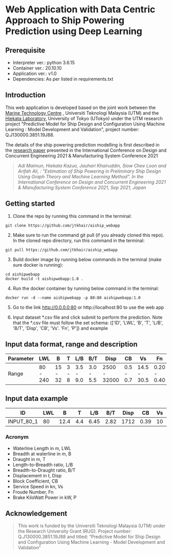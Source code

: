 # Web Application with Data Centric Approach to Ship Powering Prediction using Deep Learning

## Prerequisite
- Interpreter ver.: python 3.6.15
- Container ver.: 20.10.10
- Application ver.: v1.0
- Dependencies: As per listed in requirements.txt

## Introduction
This web application is developed based on the joint work between the [Marine Technology Centre](http://www.mtc-utm.my/)
, Universiti Teknologi Malaysia (UTM) and the [Hiekata Laboratory](https://is.edu.k.u-tokyo.ac.jp/top), University of 
Tokyo (UTokyo) under the UTM research project "Predictive Model for Ship Design and Configuration Using Machine Learning
: Model Development and Validation", project number: Q.J130000.3851.19J88. 

The details of the ship powering prediction modelling is first described in the [research paper](https://bit.ly/3mL96kz) presented in the International Conference on Design and Concurrent Engineering 2021 & Manufacturing System Conference 2021

> _Adi Maimun, Hiekata Kazuo, Jauhari Khairuddin, Siow Chee Loon and Arifah Ali, : "Estimation of Ship Powering in
> Preliminary Ship Design Using Graph Theory and Machine Learning Method". In the International Conference on Design
> and Concurrent Engineering 2021 & Manufacturing System Conference 2021, Sep 2021, Japan_

## Getting started
1. Clone the repo by running this command in the terminal:

```
git clone https://github.com/jtkhair/aiship_webapp
```

2. Make sure to run the command git pull (if you already cloned this repo). In the cloned repo directory, run this 
command in the terminal:
```
git pull https://github.com/jtkhair/aiship_webapp
```

3. Build docker image by running below commands in the terminal (make sure docker is running):
```
cd aishipwebapp
docker build -t aishipwebapp:1.0 .
```

4. Run the docker container by running below command in the terminal:
```
docker run -d --name aishipwebapp -p 80:80 aishipwebapp:1.0
```

5. Go to the link http://0.0.0.0:80 or http://localhost:80 to use the web app

6. Input dataset *.csv file and click submit to perform the prediction. Note that the *.csv file must follow the set 
schema: (['ID', 'LWL', 'B', 'T', 'L/B', 'B/T', 'Disp', 'CB', 'Vs'. 'Fn', 'P']) and example

## Input data format, range and description

Parameter | LWL | B | T | L/B | B/T | Disp | CB |Vs | Fn | P | 
--- | --- | --- | --- |--- |--- |--- |--- |--- |--- |--- |
Range | 80 - 240 | 15 - 32 | 3 - 8 | 3.5 - 9.0 | 3.0 - 5.5 | 2500 - 32000 | 0.5 - 0.7 | 14.5 - 30.5 | 0.20 - 0.40 | 3000 - 70000 | 

## Input data example

ID | LWL | B | T | L/B | B/T | Disp | CB | Vs | Fn | P |
--- | --- | --- |--- |--- |--- |--- |--- |--- |--- |--- |
INPUT_80_1 | 80 | 12.4 | 4.4 | 6.45 | 2.82 | 1712 | 0.39 | 10 | 0.18 | Nan |

### Acronym
- Waterline Length in m, LWL
- Breadth at waterline in m, B
- Draught in m, T
- Length-to-Breadth ratio, L/B
- Breadth-to-Draught ratio, B/T
- Displacement in t, Disp
- Block Coefficient, CB
- Service Speed in kn, Vs
- Froude Number, Fn
- Brake KiloWatt Power in kW, P

## Acknowledgement
> This work is funded by the Universiti Teknologi Malaysia (UTM) under the Research University Grant (RUG).
Project number: Q.J130000.3851.19J88 and titled: “Predictive Model for Ship Design and Configuration Using Machine
Learning - Model Development and Validation”
